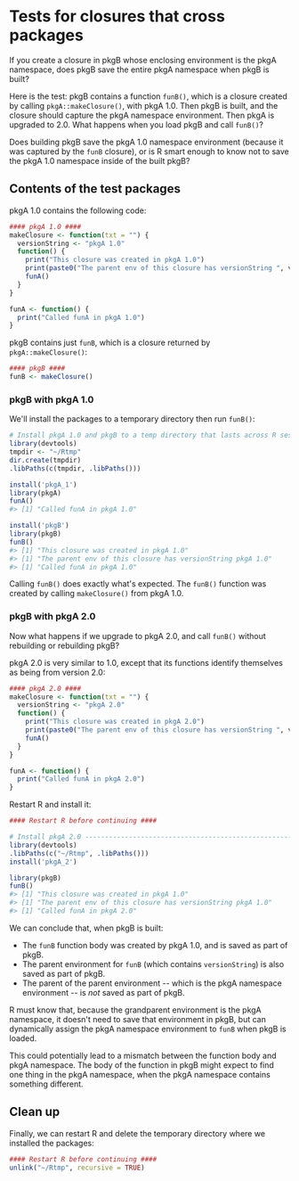# Tests for closures that cross packages

If you create a closure in pkgB whose enclosing environment is the pkgA namespace, does pkgB save the entire pkgA namespace when pkgB is built?

Here is the test: pkgB contains a function `funB()`, which is a closure created by calling `pkgA::makeClosure()`, with pkgA 1.0. Then pkgB is built, and the closure should capture the pkgA namespace environment. Then pkgA is upgraded to 2.0. What happens when you load pkgB and call `funB()`?

Does building pkgB save the pkgA 1.0 namespace environment (because it was captured by the `funB` closure), or is R smart enough to know not to save the pkgA 1.0 namespace inside of the built pkgB?

## Contents of the test packages

pkgA 1.0 contains the following code:

```R
#### pkgA 1.0 ####
makeClosure <- function(txt = "") {
  versionString <- "pkgA 1.0"
  function() {
    print("This closure was created in pkgA 1.0")
    print(paste0("The parent env of this closure has versionString ", versionString))
    funA()
  }
}

funA <- function() {
  print("Called funA in pkgA 1.0")
}
```


pkgB contains just `funB`, which is a closure returned by `pkgA::makeClosure()`:

```R
#### pkgB ####
funB <- makeClosure()
```


### pkgB with pkgA 1.0

We'll install the packages to a temporary directory then run `funB()`:

```R
# Install pkgA 1.0 and pkgB to a temp directory that lasts across R sessions
library(devtools)
tmpdir <- "~/Rtmp"
dir.create(tmpdir)
.libPaths(c(tmpdir, .libPaths()))

install('pkgA_1')
library(pkgA)
funA()
#> [1] "Called funA in pkgA 1.0"

install('pkgB')
library(pkgB)
funB()
#> [1] "This closure was created in pkgA 1.0"
#> [1] "The parent env of this closure has versionString pkgA 1.0"
#> [1] "Called funA in pkgA 1.0"
```

Calling `funB()` does exactly what's expected. The `funB()` function was created by calling `makeClosure()` from pkgA 1.0.

### pkgB with pkgA 2.0

Now what happens if we upgrade to pkgA 2.0, and call `funB()` without rebuilding or rebuilding pkgB?

pkgA 2.0 is very similar to 1.0, except that its functions identify themselves as being from version 2.0:

```R
#### pkgA 2.0 ####
makeClosure <- function(txt = "") {
  versionString <- "pkgA 2.0"
  function() {
    print("This closure was created in pkgA 2.0")
    print(paste0("The parent env of this closure has versionString ", versionString))
    funA()
  }
}

funA <- function() {
  print("Called funA in pkgA 2.0")
}
```

Restart R and install it:

```R
#### Restart R before continuing ####

# Install pkgA 2.0 ----------------------------------------------------
library(devtools)
.libPaths(c("~/Rtmp", .libPaths()))
install('pkgA_2')

library(pkgB)
funB()
#> [1] "This closure was created in pkgA 1.0"
#> [1] "The parent env of this closure has versionString pkgA 1.0"
#> [1] "Called funA in pkgA 2.0"
```

We can conclude that, when pkgB is built:

* The `funB` function body was created by pkgA 1.0, and is saved as part of pkgB.
* The parent environment for `funB` (which contains `versionString`) is also saved as part of pkgB.
* The parent of the parent environment -- which is the pkgA namespace environment -- is _not_ saved as part of pkgB.

R must know that, because the grandparent environment is the pkgA namespace, it doesn't need to save that environment in pkgB, but can dynamically assign the pkgA namespace environment to `funB` when pkgB is loaded.

This could potentially lead to a mismatch between the function body and pkgA namespace. The body of the function in pkgB might expect to find one thing in the pkgA namespace, when the pkgA namespace contains something different.


## Clean up

Finally, we can restart R and delete the temporary directory where we installed the packages:

```R
#### Restart R before continuing ####
unlink("~/Rtmp", recursive = TRUE)
```

